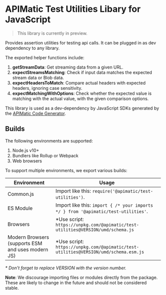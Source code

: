 # APIMatic Test Utilities Libary for JavaScript

> This library is currently in preview.

Provides assertion utilities for testing api calls. It can be plugged in as dev dependency to any library.

The exported helper functions include:

1. **getStreamData**: Get streaming data from a given URL.
2. **expectStreamsMatching**: Check if input data matches the expected stream data or Blob data.
3. **expectHeadersToMatch**: Compare actual headers with expected headers, ignoring case sensitivity.
4. **expectMatchingWithOptions**: Check whether the expected value is matching with the actual value, with the given comparison options.

This library is used as a dev-dependency by JavaScript SDKs generated by the [APIMatic Code Generator](http://www.apimatic.io).

## Builds

The following environments are supported:

1. Node.js v10+
1. Bundlers like Rollup or Webpack
1. Web browsers

To support multiple environments, we export various builds:

| Environment | Usage |
| --- | --- |
| Common.js | Import like this: `require('@apimatic/test-utilities')`. |
| ES Module | Import like this: `import { /* your imports */ } from '@apimatic/test-utilities'`. |
| Browsers | *Use script: `https://unpkg.com/@apimatic/test-utilities@VERSION/umd/schema.js` |
| Modern Browsers (supports ESM and uses modern JS) | *Use script: `https://unpkg.com/@apimatic/test-utilities@VERSION/umd/schema.esm.js` |

_* Don't forget to replace VERSION with the version number._

**Note**: We discourage importing files or modules directly from the package. These are likely to change in the future and should not be considered stable.
